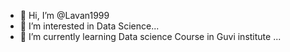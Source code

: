 - 👋 Hi, I’m @Lavan1999
- 👀 I’m interested in Data Science...
- 🌱 I’m currently learning Data science Course in Guvi institute ...

<!---
Lavan1999/Lavan1999 is a ✨ special ✨ repository because its `README.md` (this file) appears on your GitHub profile.
You can click the Preview link to take a look at your changes.
--->

